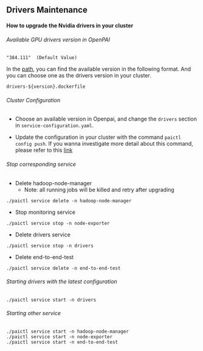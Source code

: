 ## Drivers Maintenance 

#### How to upgrade the Nvidia drivers in your cluster


###### Available GPU drivers version in OpenPAI

```
"384.111"  (Default Value)
```

In the [path](../../src/drivers/build), you can find the available version in the following format. And you can choose one as the drivers version in your cluster.
```
drivers-${version}.dockerfile
``` 

###### Cluster Configuration

- Choose an available version in Openpai, and change the ```drivers``` section in ```service-configuration.yaml```.  

- Update the configuration in your cluster with the command ```paictl config push```. If you wanna investigate more detail about this command, please refer to this [link](../paictl/paictl-manual.md#Config_Push) 

###### Stop corresponding service

- Delete hadoop-node-manager
    - Note: all running jobs will be killed and retry after upgrading
       
```
./paictl service delete -n hadoop-node-manager
```

   
- Stop monitoring service

```
./paictl service stop -n node-exporter
```

- Delete drivers service

```
./paictl service stop -n drivers
```


- Delete end-to-end-test
```
./paictl service delete -n end-to-end-test
```

###### Starting drivers with the latest configuration

```
./paictl service start -n drivers
```

###### Starting other service
```
./paictl service start -n hadoop-node-manager
./paictl service start -n node-exporter
./paictl service start -n end-to-end-test
```

